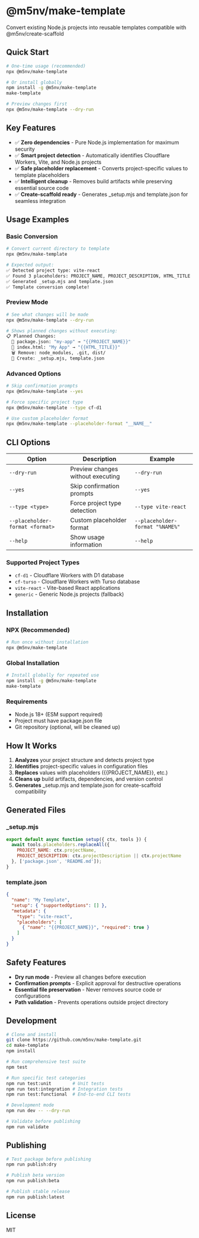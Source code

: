 # @m5nv/make-template
Convert existing Node.js projects into reusable templates compatible with @m5nv/create-scaffold

## Quick Start
```bash
# One-time usage (recommended)
npx @m5nv/make-template

# Or install globally
npm install -g @m5nv/make-template
make-template

# Preview changes first
npx @m5nv/make-template --dry-run
```

## Key Features
- ✅ **Zero dependencies** - Pure Node.js implementation for maximum security
- ✅ **Smart project detection** - Automatically identifies Cloudflare Workers, Vite, and Node.js projects
- ✅ **Safe placeholder replacement** - Converts project-specific values to template placeholders
- ✅ **Intelligent cleanup** - Removes build artifacts while preserving essential source code
- ✅ **Create-scaffold ready** - Generates _setup.mjs and template.json for seamless integration

## Usage Examples

### Basic Conversion
```bash
# Convert current directory to template
npx @m5nv/make-template

# Expected output:
✅ Detected project type: vite-react
✅ Found 3 placeholders: PROJECT_NAME, PROJECT_DESCRIPTION, HTML_TITLE
✅ Generated _setup.mjs and template.json
✅ Template conversion complete!
```

### Preview Mode
```bash
# See what changes will be made
npx @m5nv/make-template --dry-run

# Shows planned changes without executing:
📋 Planned Changes:
  📝 package.json: "my-app" → "{{PROJECT_NAME}}"
  📝 index.html: "My App" → "{{HTML_TITLE}}"
  🗑️ Remove: node_modules, .git, dist/
  📄 Create: _setup.mjs, template.json
```

### Advanced Options
```bash
# Skip confirmation prompts
npx @m5nv/make-template --yes

# Force specific project type
npx @m5nv/make-template --type cf-d1

# Use custom placeholder format
npx @m5nv/make-template --placeholder-format "__NAME__"
```

## CLI Options

| Option | Description | Example |
|--------|-------------|---------|
| `--dry-run` | Preview changes without executing | `--dry-run` |
| `--yes` | Skip confirmation prompts | `--yes` |
| `--type <type>` | Force project type detection | `--type vite-react` |
| `--placeholder-format <format>` | Custom placeholder format | `--placeholder-format "%NAME%"` |
| `--help` | Show usage information | `--help` |

### Supported Project Types
- `cf-d1` - Cloudflare Workers with D1 database
- `cf-turso` - Cloudflare Workers with Turso database  
- `vite-react` - Vite-based React applications
- `generic` - Generic Node.js projects (fallback)

## Installation

### NPX (Recommended)
```bash
# Run once without installation
npx @m5nv/make-template
```

### Global Installation
```bash
# Install globally for repeated use
npm install -g @m5nv/make-template
make-template
```

### Requirements
- Node.js 18+ (ESM support required)
- Project must have package.json file
- Git repository (optional, will be cleaned up)

## How It Works

1. **Analyzes** your project structure and detects project type
2. **Identifies** project-specific values in configuration files
3. **Replaces** values with placeholders ({{PROJECT_NAME}}, etc.)
4. **Cleans up** build artifacts, dependencies, and version control
5. **Generates** _setup.mjs and template.json for create-scaffold compatibility

## Generated Files

### _setup.mjs
```javascript
export default async function setup({ ctx, tools }) {
  await tools.placeholders.replaceAll({
    PROJECT_NAME: ctx.projectName,
    PROJECT_DESCRIPTION: ctx.projectDescription || ctx.projectName
  }, ['package.json', 'README.md']);
}
```

### template.json
```json
{
  "name": "My Template",
  "setup": { "supportedOptions": [] },
  "metadata": {
    "type": "vite-react",
    "placeholders": [
      { "name": "{{PROJECT_NAME}}", "required": true }
    ]
  }
}
```

## Safety Features

- **Dry run mode** - Preview all changes before execution
- **Confirmation prompts** - Explicit approval for destructive operations
- **Essential file preservation** - Never removes source code or configurations
- **Path validation** - Prevents operations outside project directory

## Development

```bash
# Clone and install
git clone https://github.com/m5nv/make-template.git
cd make-template
npm install

# Run comprehensive test suite
npm test

# Run specific test categories
npm run test:unit        # Unit tests
npm run test:integration # Integration tests  
npm run test:functional  # End-to-end CLI tests

# Development mode
npm run dev -- --dry-run

# Validate before publishing
npm run validate
```

## Publishing

```bash
# Test package before publishing
npm run publish:dry

# Publish beta version
npm run publish:beta

# Publish stable release
npm run publish:latest
```

## License

MIT